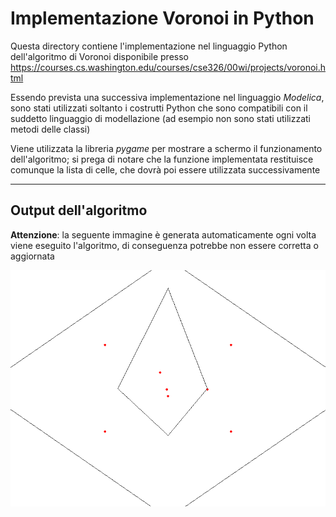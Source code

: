 # Implementazione Voronoi in Python

Questa directory contiene l'implementazione nel linguaggio Python dell'algoritmo di Voronoi disponibile presso https://courses.cs.washington.edu/courses/cse326/00wi/projects/voronoi.html

Essendo prevista una successiva implementazione nel linguaggio _Modelica_, sono stati utilizzati soltanto i costrutti Python che sono compatibili con il suddetto linguaggio di modellazione (ad esempio non sono stati utilizzati metodi delle classi)

Viene utilizzata la libreria _pygame_ per mostrare a schermo il funzionamento dell'algoritmo; si prega di notare che la funzione implementata restituisce comunque la lista di celle, che dovrà poi essere utilizzata successivamente

---

## Output dell'algoritmo

**Attenzione**: la seguente immagine è generata automaticamente ogni volta viene eseguito l'algoritmo, di conseguenza potrebbe non essere corretta o aggiornata

![output.png](output.png)
